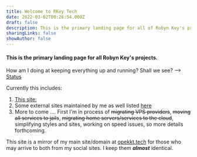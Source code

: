 ```yaml
---
title: Welcome to RKey Tech
date: 2022-03-02T00:26:54.000Z
draft: false
description: This is the primary landing page for all of Robyn Key's projects
sharingLinks: false
showAuthor: false
---
```

#### This is the primary landing page for all Robyn Key's projects.

How am I doing at keeping everything up and running? Shall we see? --> <a href=https://status.opekkt.tech/ target="_blank">Status</a>

Currently this includes:

1. [This site:](/)
2. Some external sites maintained by me as well listed [here](/ext/)
3. More to come .... First I'm in process of ~~migrating VPS providers~~, ~~moving all services to jails~~, ~~migrating home servers/services to the cloud~~, simplifying styles and sites, working on speed issues, so more details forthcoming.

This site is a mirror of my main site/domain at <a href="https://opekkt.tech" target="_blank">opekkt.tech</a> for those who may arrive to both from my social sites. I keep them ***almost*** identical. 